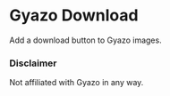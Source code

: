 # Gyazo Download

Add a download button to Gyazo images.

### Disclaimer

Not affiliated with Gyazo in any way.
